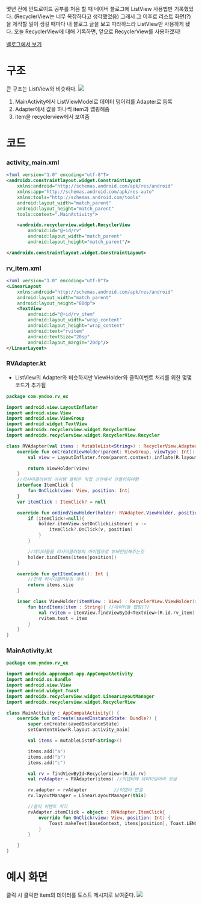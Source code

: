 몇년 전에 안드로이드 공부를 처음 할 때 네이버 블로그에 ListView 사용법만 기록했었다. (RecyclerView는 너무 복잡하다고 생각했었음) 그래서 그 이후로 리스트 화면(?)을 제작할 일이 생길 때마다 내 블로그 글을 보고 따라하느라 ListView만 사용하게 됐다. 오늘 RecyclerView에 대해 기록하면, 앞으로 RecyclerView를 사용하겠지!

[벨로그에서 보기](https://velog.io/@kuronuma_daisy/Android-RecyclerView-%EC%82%AC%EC%9A%A9%EB%B2%95-RecyclerView-%ED%81%B4%EB%A6%AD-%EC%9D%B4%EB%B2%A4%ED%8A%B8-%EC%B2%98%EB%A6%AC-%EA%B8%B0%EB%A1%9D)

# 구조
큰 구조는 ListView와 비슷하다.
![](https://velog.velcdn.com/images/kuronuma_daisy/post/7ebdddf8-23db-4ba2-b628-db454a823018/image.png)
1. MainActivity에서 ListViewModel로 데이터 덩어리를 Adapter로 등록
2. Adapter에서 값을 하나씩 item과 맵핑해줌
3. item을 recyclerview에서 보여줌

# 코드
### activity_main.xml
```xml
<?xml version="1.0" encoding="utf-8"?>
<androidx.constraintlayout.widget.ConstraintLayout 
    xmlns:android="http://schemas.android.com/apk/res/android"
    xmlns:app="http://schemas.android.com/apk/res-auto"
    xmlns:tools="http://schemas.android.com/tools"
    android:layout_width="match_parent"
    android:layout_height="match_parent"
    tools:context=".MainActivity">

    <androidx.recyclerview.widget.RecyclerView
        android:id="@+id/rv"
        android:layout_width="match_parent"
        android:layout_height="match_parent"/>

</androidx.constraintlayout.widget.ConstraintLayout>
```

### rv_item.xml
```xml
<?xml version="1.0" encoding="utf-8"?>
<LinearLayout 
    xmlns:android="http://schemas.android.com/apk/res/android"
    android:layout_width="match_parent"
    android:layout_height="80dp">
    <TextView
        android:id="@+id/rv_item"
        android:layout_width="wrap_content"
        android:layout_height="wrap_content"
        android:text="rvitem"
        android:textSize="20sp"
        android:layout_margin="20dp"/>
</LinearLayout>
```
### RVAdapter.kt
* ListView의 Adapter와 비슷하지만 ViewHolder와 클릭이벤트 처리를 위한 몇몇 코드가 추가됨
```kotlin
package com.yndoo.rv_ex

import android.view.LayoutInflater
import android.view.View
import android.view.ViewGroup
import android.widget.TextView
import androidx.recyclerview.widget.RecyclerView
import androidx.recyclerview.widget.RecyclerView.Recycler

class RVAdapter(val items : MutableList<String>) : RecyclerView.Adapter<RVAdapter.ViewHolder>() {
    override fun onCreateViewHolder(parent: ViewGroup, viewType: Int): RVAdapter.ViewHolder {
        val view = LayoutInflater.from(parent.context).inflate(R.layout.rv_item, parent, false)

        return ViewHolder(view)
    }
    //리사이클러뷰의 아이템 클릭은 직접 선언해서 만들어줘야함
    interface ItemClick {
        fun OnClick(view: View, position: Int)
    }
    var itemClick : ItemClick? = null

    override fun onBindViewHolder(holder: RVAdapter.ViewHolder, position: Int) {
        if (itemClick!=null){
            holder.itemView.setOnClickListener{ v ->
                itemClick?.OnClick(v, position)
            }
        }

        //데이터들을 리사이클러뷰의 아이템으로 뷰바인딩해주는것
        holder.bindItems(items[position])
    }

    override fun getItemCount(): Int {
        //전체 리사이클러뷰의 개수
        return items.size
    }

    inner class ViewHolder(itemView : View) : RecyclerView.ViewHolder(itemView) {
        fun bindItems(item : String){ //데이터들 맵핑(?)
            val rvitem = itemView.findViewById<TextView>(R.id.rv_item)
            rvitem.text = item
        }
    }
}
```
### MainActivity.kt
```kotlin
package com.yndoo.rv_ex

import androidx.appcompat.app.AppCompatActivity
import android.os.Bundle
import android.view.View
import android.widget.Toast
import androidx.recyclerview.widget.LinearLayoutManager
import androidx.recyclerview.widget.RecyclerView

class MainActivity : AppCompatActivity() {
    override fun onCreate(savedInstanceState: Bundle?) {
        super.onCreate(savedInstanceState)
        setContentView(R.layout.activity_main)

        val items = mutableListOf<String>()

        items.add("a")
        items.add("b")
        items.add("c")

        val rv = findViewById<RecyclerView>(R.id.rv)
        val rvAdapter = RVAdapter(items) //어댑터에 데이터덩어리 보냄

        rv.adapter = rvAdapter          //어댑터 연결
        rv.layoutManager = LinearLayoutManager(this)

        //클릭 이벤트 처리
        rvAdapter.itemClick = object : RVAdapter.ItemClick{
            override fun OnClick(view: View, position: Int) {
                Toast.makeText(baseContext, items[position], Toast.LENGTH_SHORT).show()
            }
        }

    }
}
```
# 예시 화면
클릭 시 클릭한 item의 데이터를 토스트 메시지로 보여준다.
![](https://velog.velcdn.com/images/kuronuma_daisy/post/b70fd46a-0069-4bc5-9d72-240e3ba04e5f/image.png)
